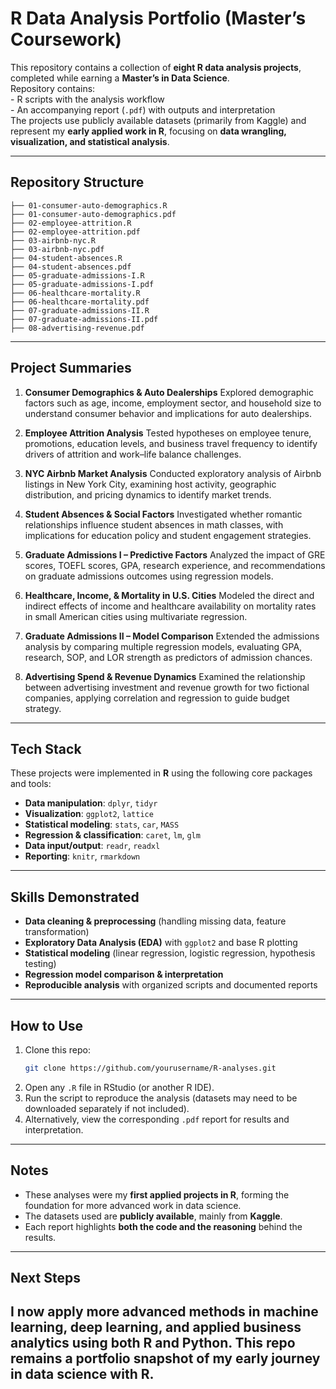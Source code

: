 # R Data Analysis Portfolio (Master’s Coursework)  

This repository contains a collection of **eight R data analysis projects**, completed while earning a  **Master’s in Data Science**.  
Repository contains:  
     - R scripts with the analysis workflow  
     - An accompanying report (`.pdf`) with outputs and interpretation  
The projects use publicly available datasets (primarily from Kaggle) and represent my **early applied work in R**, focusing on **data wrangling, visualization, and statistical analysis**.  

---  
## Repository Structure  
```
├── 01-consumer-auto-demographics.R  
├── 01-consumer-auto-demographics.pdf  
├── 02-employee-attrition.R  
├── 02-employee-attrition.pdf  
├── 03-airbnb-nyc.R  
├── 03-airbnb-nyc.pdf  
├── 04-student-absences.R  
├── 04-student-absences.pdf  
├── 05-graduate-admissions-I.R  
├── 05-graduate-admissions-I.pdf  
├── 06-healthcare-mortality.R  
├── 06-healthcare-mortality.pdf  
├── 07-graduate-admissions-II.R  
├── 07-graduate-admissions-II.pdf  
├── 08-advertising-revenue.pdf  
```
---  
## Project Summaries  

1. **Consumer Demographics & Auto Dealerships**
   Explored demographic factors such as age, income, employment sector, and household size to understand consumer behavior and implications for auto dealerships.

2. **Employee Attrition Analysis**
   Tested hypotheses on employee tenure, promotions, education levels, and business travel frequency to identify drivers of attrition and work–life balance challenges.

3. **NYC Airbnb Market Analysis**
   Conducted exploratory analysis of Airbnb listings in New York City, examining host activity, geographic distribution, and pricing dynamics to identify market trends.

4. **Student Absences & Social Factors**
   Investigated whether romantic relationships influence student absences in math classes, with implications for education policy and student engagement strategies.

5. **Graduate Admissions I – Predictive Factors**
   Analyzed the impact of GRE scores, TOEFL scores, GPA, research experience, and recommendations on graduate admissions outcomes using regression models.

6. **Healthcare, Income, & Mortality in U.S. Cities**
   Modeled the direct and indirect effects of income and healthcare availability on mortality rates in small American cities using multivariate regression.

7. **Graduate Admissions II – Model Comparison**
   Extended the admissions analysis by comparing multiple regression models, evaluating GPA, research, SOP, and LOR strength as predictors of admission chances.

8. **Advertising Spend & Revenue Dynamics**
   Examined the relationship between advertising investment and revenue growth for two fictional companies, applying correlation and regression to guide budget strategy.

---  
## Tech Stack  

These projects were implemented in **R** using the following core packages and tools:  

* **Data manipulation**: `dplyr`, `tidyr`  
* **Visualization**: `ggplot2`, `lattice`  
* **Statistical modeling**: `stats`, `car`, `MASS`  
* **Regression & classification**: `caret`, `lm`, `glm`  
* **Data input/output**: `readr`, `readxl`  
* **Reporting**: `knitr`, `rmarkdown`  

---  
## Skills Demonstrated  

* **Data cleaning & preprocessing** (handling missing data, feature transformation)  
* **Exploratory Data Analysis (EDA)** with `ggplot2` and base R plotting  
* **Statistical modeling** (linear regression, logistic regression, hypothesis testing)  
* **Regression model comparison & interpretation**  
* **Reproducible analysis** with organized scripts and documented reports  

---  
## How to Use  

1. Clone this repo:  
   ```bash  
   git clone https://github.com/yourusername/R-analyses.git
   ```
2. Open any `.R` file in RStudio (or another R IDE).  
3. Run the script to reproduce the analysis (datasets may need to be downloaded separately if not included).  
4. Alternatively, view the corresponding `.pdf` report for results and interpretation.  

---  
## Notes  
* These analyses were my **first applied projects in R**, forming the foundation for more advanced work in data science.  
* The datasets used are **publicly available**, mainly from **Kaggle**.  
* Each report highlights **both the code and the reasoning** behind the results.  

---  
## Next Steps  

I now apply more advanced methods in **machine learning, deep learning, and applied business analytics** using both R and Python. This repo remains a portfolio snapshot of my **early journey in data science with R**.  
---  
